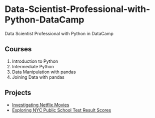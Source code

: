 # Data-Scientist-Professional-with-Python-DataCamp
Data Scientist Professional with Python in DataCamp
## Courses
1. Introduction to Python
2. Intermediate Python
3. Data Manipulation with pandas
4. Joining Data with pandas
## Projects
- [Investigating Netflix Movies](https://github.com/Ahmed-Gamal-AG10/Data-Scientist-Professional-with-Python-DataCamp/tree/main/Project%20Investigating%20Netflix%20Movies)
- [Exploring NYC Public School Test Result Scores](https://github.com/Ahmed-Gamal-AG10/Data-Scientist-Professional-with-Python-DataCamp/tree/main/Project%20Exploring%20NYC%20Public%20School%20Test%20Result%20Scores)
